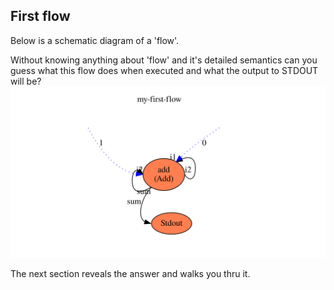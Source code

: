 ## First flow
Below is a schematic diagram of a 'flow'. 

Without knowing anything about 'flow' and it's detailed semantics 
can you guess what this flow does when executed and what the output to STDOUT will be?
![First flow](first.svg)

The next section reveals the answer and walks you thru it.